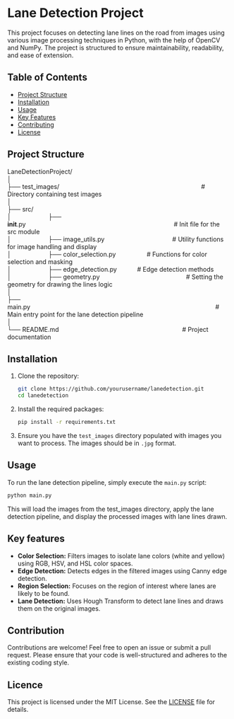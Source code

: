 # Lane Detection Project

This project focuses on detecting lane lines on the road from images using various image processing techniques in Python, with the help of OpenCV and NumPy. The project is structured to ensure maintainability, readability, and ease of extension.

## Table of Contents

- [Project Structure](#project-structure)
- [Installation](#installation)
- [Usage](#usage)
- [Key Features](#key-features)
- [Contributing](#contributing)
- [License](#license)

## Project Structure

LaneDetectionProject/ <br>
│ <br>
├── test_images/&emsp;&emsp;&emsp;&emsp;&emsp;&emsp;&emsp;&emsp;&emsp;&emsp;&emsp;&emsp;&emsp;&emsp;&emsp;&emsp;&emsp;&emsp;&emsp;&emsp;&emsp;&emsp;&emsp;# Directory containing test images <br>
│<br>
├── src/<br>
│&emsp;&emsp;&emsp;&emsp;&emsp;&emsp;├── __init__.py&emsp;&emsp;&emsp;&emsp;&emsp;&emsp;&emsp;&emsp;&emsp;&emsp;&emsp;&emsp;&emsp;&emsp;&emsp;&emsp;&emsp;&emsp;&emsp;&emsp;&emsp;&emsp;&emsp;&emsp;# Init file for the src module <br>
│&emsp;&emsp;&emsp;&emsp;&emsp;&emsp;├── image_utils.py&emsp;&emsp;&emsp;&emsp;&emsp;&emsp;&emsp;&emsp;&emsp;&emsp;&emsp;# Utility functions for image handling and display <br>
│&emsp;&emsp;&emsp;&emsp;&emsp;&emsp;├── color_selection.py&emsp;&emsp;&emsp;&emsp;&emsp;# Functions for color selection and masking<br>
│&emsp;&emsp;&emsp;&emsp;&emsp;&emsp;├── edge_detection.py &emsp;&emsp;&emsp;# Edge detection methods<br>
│&emsp;&emsp;&emsp;&emsp;&emsp;&emsp;├── geometry.py&emsp;&emsp;&emsp;&emsp;&emsp;&emsp;&emsp;&emsp;&emsp;&emsp;&emsp;&emsp;&emsp;&emsp;# Setting the geometry for drawing the lines logic<br>
│<br>
├── main.py&emsp;&emsp;&emsp;&emsp;&emsp;&emsp;&emsp;&emsp;&emsp;&emsp;&emsp;&emsp;&emsp;&emsp;&emsp;&emsp;&emsp;&emsp;&emsp;&emsp;&emsp;&emsp;&emsp;&emsp;&emsp;&emsp;&emsp;&emsp;&emsp;&emsp;# Main entry point for the lane detection pipeline<br>
│<br>
└── README.md&emsp;&emsp;&emsp;&emsp;&emsp;&emsp;&emsp;&emsp;&emsp;&emsp;&emsp;&emsp;&emsp;&emsp;&emsp;&emsp;&emsp;&emsp;&emsp;&emsp;# Project documentation<br>



## Installation

1. Clone the repository:
    ```sh
    git clone https://github.com/yourusername/lanedetection.git
    cd lanedetection
    ```

2. Install the required packages:
    ```sh
    pip install -r requirements.txt
    ```

3. Ensure you have the `test_images` directory populated with images you want to process. The images should be in `.jpg` format.

## Usage

To run the lane detection pipeline, simply execute the `main.py` script:

```sh
python main.py
```

This will load the images from the test_images directory, apply the lane detection pipeline, and display the processed images with lane lines drawn.

## Key features

- <b>Color Selection:</b> Filters images to isolate lane colors (white and yellow) using RGB, HSV, and HSL color spaces.
- <b>Edge Detection:</b> Detects edges in the filtered images using Canny edge detection.
- <b>Region Selection:</b> Focuses on the region of interest where lanes are likely to be found.
- <b>Lane Detection:</b> Uses Hough Transform to detect lane lines and draws them on the original images.

## Contribution

Contributions are welcome! Feel free to open an issue or submit a pull request. Please ensure that your code is well-structured and adheres to the existing coding style.

## Licence

This project is licensed under the MIT License. See the [LICENSE](LICENSE) file for details.